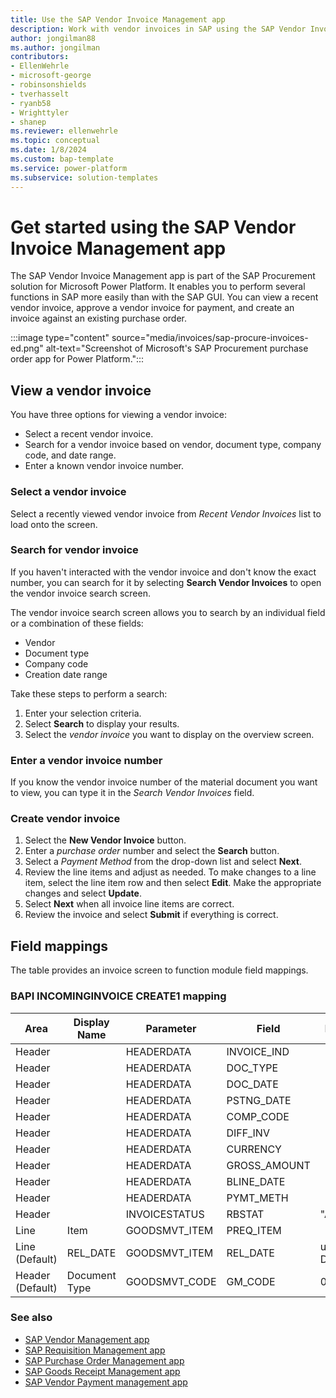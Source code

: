 ```yaml
---
title: Use the SAP Vendor Invoice Management app
description: Work with vendor invoices in SAP using the SAP Vendor Invoice Management app for Microsoft Power Platform.
author: jongilman88
ms.author: jongilman
contributors:
- EllenWehrle
- microsoft-george
- robinsonshields
- tverhasselt
- ryanb58
- Wrighttyler
- shanep
ms.reviewer: ellenwehrle
ms.topic: conceptual
ms.date: 1/8/2024
ms.custom: bap-template
ms.service: power-platform
ms.subservice: solution-templates
---
```


# Get started using the SAP Vendor Invoice Management app

The SAP Vendor Invoice Management app is part of the SAP Procurement solution for Microsoft Power Platform. It enables you to perform several functions in SAP more easily than with the SAP GUI. You can view a recent vendor invoice, approve a vendor invoice for payment, and create an invoice against an existing purchase order.

:::image type="content" source="media/invoices/sap-procure-invoices-ed.png" alt-text="Screenshot of Microsoft's SAP Procurement purchase order app for Power Platform.":::

## View a vendor invoice

You have three options for viewing a vendor invoice:

- Select a recent vendor invoice.
- Search for a vendor invoice based on vendor, document type, company code, and date range.
- Enter a known vendor invoice number.

### Select a vendor invoice

Select a recently viewed vendor invoice from *Recent Vendor Invoices* list to load onto the screen.

### Search for vendor invoice

If you haven't interacted with the vendor invoice and don't know the exact number, you can search for it by selecting **Search Vendor Invoices** to open the vendor invoice search screen.

The vendor invoice search screen allows you to search by an individual field or a combination of these fields:

- Vendor
- Document type
- Company code
- Creation date range

Take these steps to perform a search:

1. Enter your selection criteria.
1. Select **Search** to display your results.
1. Select the _vendor invoice_ you want to display on the overview screen.

### Enter a vendor invoice number

If you know the vendor invoice number of the material document you want to view, you can type it in the _Search Vendor Invoices_ field.

### Create vendor invoice

1. Select the **New Vendor Invoice** button.
1. Enter a _purchase order_ number and select the **Search** button.
1. Select a _Payment Method_ from the drop-down list and select **Next**.
1. Review the line items and adjust as needed. To make changes to a line item, select the line item row and then select **Edit**. Make the appropriate changes and select **Update**.
1. Select **Next** when all invoice line items are correct.
1. Review the invoice and select **Submit** if everything is correct.

## Field mappings

The table provides an invoice screen to function module field mappings.

### BAPI INCOMINGINVOICE CREATE1 mapping

| Area             | Display Name            | Parameter | Field     | Default       |
|------------------|-------------------------|-----------|------------|---------------|
| Header           |                  | HEADERDATA    | INVOICE_IND |               |
| Header           |                  | HEADERDATA    | DOC_TYPE |               |
| Header           |                  | HEADERDATA    | DOC_DATE |               |
| Header           |                  | HEADERDATA    | PSTNG_DATE |               |
| Header           |                  | HEADERDATA    | COMP_CODE |               |
| Header           |                  | HEADERDATA    | DIFF_INV |               |
| Header           |                  | HEADERDATA    | CURRENCY |               |
| Header           |                  | HEADERDATA    | GROSS_AMOUNT |               |
| Header           |                  | HEADERDATA    | BLINE_DATE |               |
| Header           |                  | HEADERDATA    | PYMT_METH |               |
| Header           |                  | INVOICESTATUS    | RBSTAT | "A"              |
| Line             | Item                    | GOODSMVT_ITEM | PREQ_ITEM  |               |
| Line (Default)   | REL_DATE                | GOODSMVT_ITEM    | REL_DATE   | utcNow() Date |
| Header (Default) | Document Type           | GOODSMVT_CODE    | GM_CODE    | 01            |

### See also

- [SAP Vendor Management app](vendor-management.md)
- [SAP Requisition Management app](requisition-management.md)
- [SAP Purchase Order Management app](purchase-order-management.md)
- [SAP Goods Receipt Management app](goods-receipt-management.md)
- [SAP Vendor Payment management app](payment-management.md)
